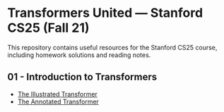 # Transformers United — Stanford CS25 (Fall 21)

This repository contains useful resources for the Stanford CS25 course, including homework solutions and reading notes.

## 01 - Introduction to Transformers

- [The Illustrated Transformer](https://jalammar.github.io/illustrated-transformer/)
- [The Annotated Transformer](http://nlp.seas.harvard.edu/annotated-transformer/)
